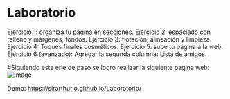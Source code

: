 # Laboratorio

Ejercicio 1: organiza tu página en secciones.
Ejercicio 2: espaciado con relleno y márgenes, fondos.
Ejercicio 3: flotación, alineación y limpieza.
Ejercicio 4: Toques finales cosméticos.
Ejercicio 5: sube tu página a la web.
Ejercicio 6 (avanzado): Agregar la segunda columna: Lista de amigos.

#Siguiendo esta erie de paso se logro realizar la siguiente pagina web:
![image](https://github.com/user-attachments/assets/4d3d229d-9940-4994-973d-698f86472663)







Demo:
https://sirarthurio.github.io/Laboratorio/
